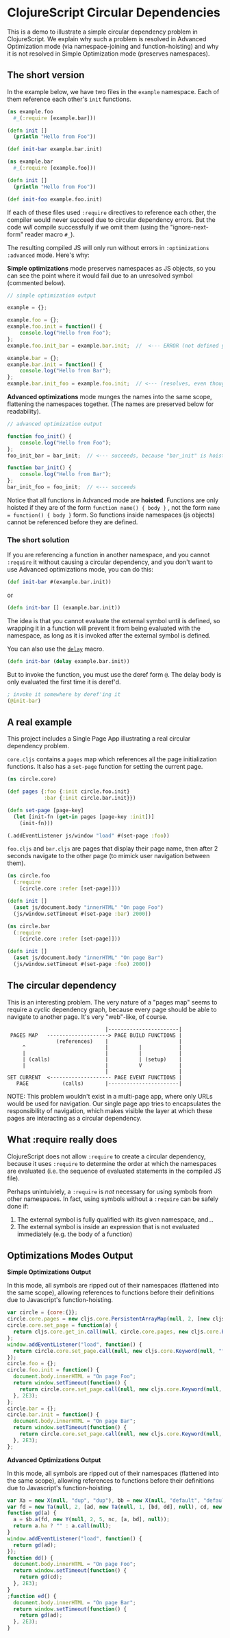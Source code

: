 # ClojureScript Circular Dependencies

This is a demo to illustrate a simple circular dependency problem in
ClojureScript.  We explain why such a problem is resolved in Advanced
Optimization mode (via namespace-joining and function-hoisting) and why it
is not resolved in Simple Optimization mode (preserves namespaces).

## The short version

In the example below, we have two files in the `example` namespace.  Each of
them reference each other's `init` functions.

```clj
(ns example.foo
  #_(:require [example.bar]))

(defn init []
  (println "Hello from Foo"))

(def init-bar example.bar.init)

```

```clj
(ns example.bar
  #_(:require [example.foo]))

(defn init []
  (println "Hello from Foo"))

(def init-foo example.foo.init)
```

If each of these files used `:require` directives to reference each other, the
compiler would never succeed due to circular dependency errors.  But the code
_will_ compile successfully if we omit them (using the "ignore-next-form"
reader macro `#_`).

The resulting compiled JS will only run without errors in `:optimizations
:advanced` mode.  Here's why:

__Simple optimizations__ mode preserves namespaces as JS objects, so you can see
the point where it would fail due to an unresolved symbol (commented below).

```javascript
// simple optimization output

example = {};

example.foo = {};
example.foo.init = function() {
    console.log("Hello from Foo");
};
example.foo.init_bar = example.bar.init;  //  <--- ERROR (not defined yet)

example.bar = {};
example.bar.init = function() {
    console.log("Hello from Bar");
};
example.bar.init_foo = example.foo.init;  // <--- (resolves, even though we didn't use :require)
```

__Advanced optimizations__ mode munges the names into the same scope, flattening
the namespaces together. (The names are preserved below for readability).

```javascript
// advanced optimization output

function foo_init() {
    console.log("Hello from Foo");
};
foo_init_bar = bar_init;  // <--- succeeds, because "bar_init" is hoisted

function bar_init() {
    console.log("Hello from Bar");
};
bar_init_foo = foo_init;  // <--- succeeds
```

Notice that all functions in Advanced mode are __hoisted__.  Functions are only
hoisted if they are of the form `function name() { body }` , not the form
`name = function() { body }` form.  So functions inside namespaces (js
objects) cannot be referenced before they are defined.

### The short solution

If you are referencing a function in another namespace, and you cannot
`:require` it without causing a circular dependency, and you don't
want to use Advanced optimizations mode, you can do this:

```clj
(def init-bar #(example.bar.init))
```

or

```clj
(defn init-bar [] (example.bar.init))
```

The idea is that you cannot evaluate the external symbol until is defined, so
wrapping it in a function will prevent it from being evaluated with the
namespace, as long as it is invoked after the external symbol is defined.

You can also use the [`delay`](http://clojure.github.io/clojure/clojure.core-api.html#clojure.core/delay) macro.


```clj
(defn init-bar (delay example.bar.init))
```

But to invoke the function, you must use the deref form `@`.  The delay body is
only evaluated the first time it is deref'd.

```clj
; invoke it somewhere by deref'ing it
(@init-bar)
```

## A real example

This project includes a Single Page App illustrating a real circular dependency
problem.

`core.cljs` contains a `pages` map which references all the page initialization
functions.  It also has a `set-page` function for setting the current page.

```clj
(ns circle.core)

(def pages {:foo {:init circle.foo.init}
            :bar {:init circle.bar.init}})

(defn set-page [page-key]
  (let [init-fn (get-in pages [page-key :init])]
    (init-fn)))

(.addEventListener js/window "load" #(set-page :foo))
```

`foo.cljs` and `bar.cljs` are pages that display their page name, then after 2
seconds navigate to the other page (to mimick user navigation between them).

```clj
(ns circle.foo
  (:require
    [circle.core :refer [set-page]]))

(defn init []
  (aset js/document.body "innerHTML" "On page Foo")
  (js/window.setTimeout #(set-page :bar) 2000))
```

```clj
(ns circle.bar
  (:require
    [circle.core :refer [set-page]]))

(defn init []
  (aset js/document.body "innerHTML" "On page Bar")
  (js/window.setTimeout #(set-page :foo) 2000))
```

## The circular dependency

This is an interesting problem.  The very nature of a "pages map" seems to
require a cyclic dependency graph, because every page should be able to
navigate to another page.  It's very "web"-like, of course.

```
                                |-----------------------|
 PAGES MAP   --------------------> PAGE BUILD FUNCTIONS |
                (references)    |                       |
     ^                          |          |            |
     |                          |          |            |
     | (calls)                  |          | (setup)    |
     |                          |          V            |
                                |                       |
SET CURRENT  <-------------------- PAGE EVENT FUNCTIONS |
   PAGE           (calls)       |-----------------------|

```

NOTE: This problem wouldn't exist in a multi-page app, where only URLs would be used for navigation.
Our single page app tries to encapsulates the responsibility of navigation, which makes
visible the layer at which these pages are interacting as a circular dependency.

## What :require really does

ClojureScript does not allow `:require` to create a circular dependency,
because it uses `:require` to determine the order at which the namespaces are
evaluated (i.e. the sequence of evaluated statements in the compiled JS file).

Perhaps unintuiviely, a `:require` is _not_ necessary for using symbols from
other namespaces.  In fact, using symbols without a `:require` can be safely
done if:

  1. The external symbol is fully qualified with its given namespace, and...
  2. The external symbol is inside an expression that is not
     evaluated immediately (e.g. the body of a function)

## Optimizations Modes Output

__Simple Optimizations Output__

In this mode, all symbols are ripped out of their namespaces (flattened into
the same scope), allowing references to functions before their definitions due
to Javascript's function-hoisting.

```javascript
var circle = {core:{}};
circle.core.pages = new cljs.core.PersistentArrayMap(null, 2, [new cljs.core.Keyword(null, "foo", "foo", 1014005816), new cljs.core.PersistentArrayMap(null, 1, [new cljs.core.Keyword(null, "init", "init", 1017141378), circle.foo.init], null), new cljs.core.Keyword(null, "bar", "bar", 1014001541), new cljs.core.PersistentArrayMap(null, 1, [new cljs.core.Keyword(null, "init", "init", 1017141378), circle.bar.init], null)], null);
circle.core.set_page = function(a) {
  return cljs.core.get_in.call(null, circle.core.pages, new cljs.core.PersistentVector(null, 2, 5, cljs.core.PersistentVector.EMPTY_NODE, [a, new cljs.core.Keyword(null, "init", "init", 1017141378)], null)).call(null);
};
window.addEventListener("load", function() {
  return circle.core.set_page.call(null, new cljs.core.Keyword(null, "foo", "foo", 1014005816));
});
circle.foo = {};
circle.foo.init = function() {
  document.body.innerHTML = "On page Foo";
  return window.setTimeout(function() {
    return circle.core.set_page.call(null, new cljs.core.Keyword(null, "bar", "bar", 1014001541));
  }, 2E3);
};
circle.bar = {};
circle.bar.init = function() {
  document.body.innerHTML = "On page Bar";
  return window.setTimeout(function() {
    return circle.core.set_page.call(null, new cljs.core.Keyword(null, "foo", "foo", 1014005816));
  }, 2E3);
};
```

__Advanced Optimizations Output__

In this mode, all symbols are ripped out of their namespaces (flattened into
the same scope), allowing references to functions before their definitions due
to Javascript's function-hoisting.

```javascript
var Xa = new X(null, "dup", "dup"), bb = new X(null, "default", "default"), ad = new X(null, "foo", "foo"), bd = new X(null, "init", "init"), cd = new X(null, "bar", "bar"), Ua = new X(null, "flush-on-newline", "flush-on-newline"), Ya = new X(null, "print-length", "print-length"), t = new X(null, "else", "else"), Va = new X(null, "readably", "readably"), Wa = new X(null, "meta", "meta");
var fd = new Ta(null, 2, [ad, new Ta(null, 1, [bd, dd], null), cd, new Ta(null, 1, [bd, ed], null)], null);
function gd(a) {
  a = $b.a(fd, new Y(null, 2, 5, nc, [a, bd], null));
  return a.ha ? "" : a.call(null);
}
window.addEventListener("load", function() {
  return gd(ad);
});
function dd() {
  document.body.innerHTML = "On page Foo";
  return window.setTimeout(function() {
    return gd(cd);
  }, 2E3);
}
;function ed() {
  document.body.innerHTML = "On page Bar";
  return window.setTimeout(function() {
    return gd(ad);
  }, 2E3);
}
```
